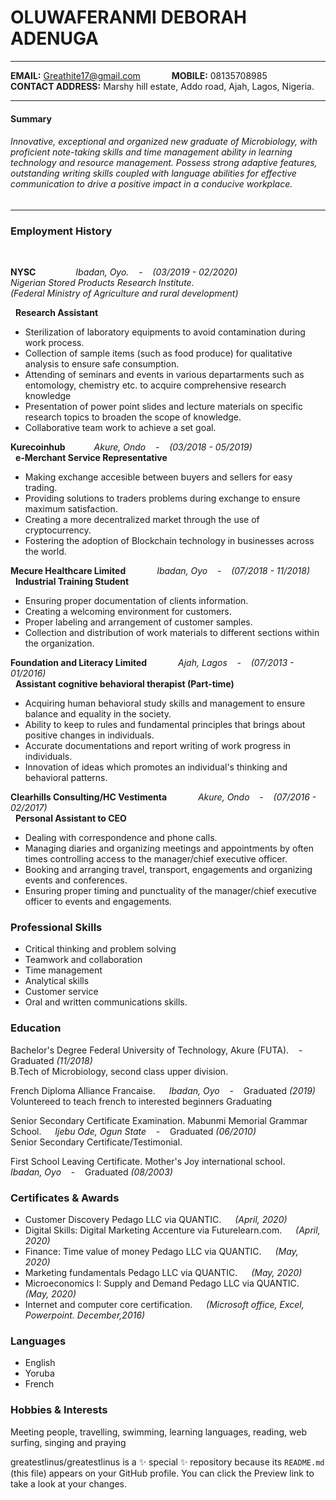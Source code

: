 <!---
Layout: CV

Title: OLUWAFERANMI DEBORAH ADENUGA's CV
--->

# OLUWAFERANMI DEBORAH ADENUGA
---

**EMAIL:** Greathite17@gmail.com &emsp;&emsp;&emsp; **MOBILE:** 08135708985 &emsp;&emsp;&emsp; **CONTACT ADDRESS:** Marshy hill estate, Addo road, Ajah, Lagos, Nigeria.

---
#### Summary

###### Innovative, exceptional and organized new graduate of Microbiology, with proficient note-taking skills and time management ability in learning technology and resource management. Possess strong adaptive features, outstanding writing skills coupled with language abilities for effective communication to drive a positive impact in a conducive workplace.
---


### Employment History

<br/>

**NYSC**  &emsp;&emsp;&emsp;&emsp; *Ibadan, Oyo.* &nbsp;&nbsp; - &nbsp;&nbsp; *(03/2019 - 02/2020)*<br/>
*Nigerian Stored Products Research Institute. <br/>
(Federal Ministry of Agriculture and rural development)*  <br/>

&nbsp; **Research Assistant**

- Sterilization of laboratory equipments to avoid contamination during work
process.
- Collection of sample items (such as food produce) for qualitative analysis to
ensure safe consumption.
- Attending of seminars and events in various departarments such as
entomology, chemistry etc. to acquire comprehensive research knowledge
- Presentation of power point slides and lecture materials on specific research
topics to broaden the scope of knowledge.
- Collaborative team work to achieve a set goal.


**Kurecoinhub**  &emsp;&emsp;&emsp;*Akure, Ondo* &nbsp;&nbsp; - &nbsp;&nbsp; *(03/2018 - 05/2019)*<br/>
&nbsp; **e-Merchant Service Representative** 
 
- Making exchange accesible between buyers and sellers for easy trading.
- Providing solutions to traders problems during exchange to ensure maximum
  satisfaction.
- Creating a more decentralized market through the use of cryptocurrency.
- Fostering the adoption of Blockchain technology in businesses across the world.



**Mecure Healthcare Limited** &emsp;&emsp;&emsp; *Ibadan, Oyo* &nbsp;&nbsp; - &nbsp;&nbsp; *(07/2018 - 11/2018)*<br/>
&nbsp; **Industrial Training Student** 

- Ensuring proper documentation of clients information.
- Creating a welcoming environment for customers.
- Proper labeling and arrangement of customer samples.
- Collection and distribution of work materials to different sections within the
organization.



**Foundation and Literacy Limited** &emsp;&emsp;&emsp; *Ajah, Lagos* &nbsp;&nbsp; - &nbsp;&nbsp; *(07/2013 - 01/2016)*<br/>
&nbsp; **Assistant cognitive behavioral therapist (Part-time)** 

- Acquiring human behavioral study skills and management to ensure balance
and equality in the society.
- Ability to keep to rules and fundamental principles that brings about positive
changes in individuals.
- Accurate documentations and report writing of work progress in individuals.
- Innovation of ideas which promotes an individual's thinking and behavioral
patterns.



**Clearhills Consulting/HC Vestimenta** &emsp;&emsp;&emsp; *Akure, Ondo* &nbsp;&nbsp; - &nbsp;&nbsp; *(07/2016 - 02/2017)*<br/>
&nbsp; **Personal Assistant to CEO**  

- Dealing with correspondence and phone calls.
- Managing diaries and organizing meetings and appointments by often times
controlling access to the manager/chief executive officer.
- Booking and arranging travel, transport, engagements and organizing events
and conferences.
- Ensuring proper timing and punctuality of the manager/chief executive officer
to events and engagements.

### Professional Skills

- Critical thinking and problem solving          
- Teamwork and collaboration
- Time management                                
- Analytical skills
- Customer service                               
- Oral and written communications skills.

### Education

Bachelor's Degree
Federal University of Technology, Akure (FUTA). &nbsp;&nbsp; - &nbsp;&nbsp;  Graduated *(11/2018)* <br/>
B.Tech of Microbiology, second class upper division.


French Diploma
Alliance Francaise. &emsp; *Ibadan, Oyo* &nbsp;&nbsp; - &nbsp;&nbsp;  Graduated *(2019)* <br/>
Voluntereed to teach french to interested beginners
Graduating

Senior Secondary Certificate Examination.
Mabunmi Memorial Grammar School. &emsp; *Ijebu Ode, Ogun State* &nbsp;&nbsp; - &nbsp;&nbsp; Graduated *(06/2010)*<br/>
Senior Secondary Certificate/Testimonial.


First School Leaving Certificate.
Mother's Joy international school. &emsp; *Ibadan, Oyo* &nbsp;&nbsp; - &nbsp;&nbsp; Graduated *(08/2003)*



### Certificates & Awards

- Customer Discovery Pedago LLC via QUANTIC. &emsp; *(April, 2020)*
- Digital Skills: Digital Marketing Accenture via Futurelearn.com. &emsp; *(April, 2020)*
- Finance: Time value of money Pedago LLC via QUANTIC. &emsp; *(May, 2020)*
- Marketing fundamentals Pedago LLC via QUANTIC. &emsp; *(May, 2020)*
- Microeconomics I: Supply and Demand Pedago LLC via QUANTIC. &emsp; *(May, 2020)*
- Internet and computer core certification. &emsp; *(Microsoft office, Excel, Powerpoint. December,2016)*



### Languages

- English 
- Yoruba
- French


### Hobbies & Interests

Meeting people, travelling, swimming, learning languages, reading, web surfing, singing
and praying














greatestlinus/greatestlinus is a ✨ special ✨ repository because its `README.md` (this file) appears on your GitHub profile.
You can click the Preview link to take a look at your changes.

